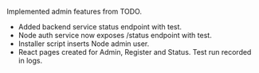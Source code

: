 Implemented admin features from TODO.
- Added backend service status endpoint with test.
- Node auth service now exposes /status endpoint with test.
- Installer script inserts Node admin user.
- React pages created for Admin, Register and Status.
Test run recorded in logs.
